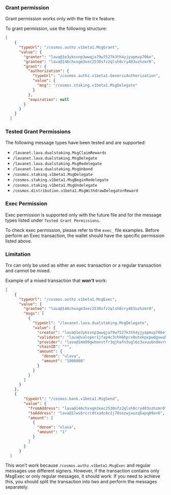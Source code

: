 ### Grant permission 

Grant permission works only with the file trx feature.

To grant permission, use the following structure:

```json
[
    {
      "typeUrl": "/cosmos.authz.v1beta1.MsgGrant",
      "value": {
        "granter": "lava@1e3yksvnp3wwqja79w7527k3th4yjyapmvp706e",
        "grantee": "lava@146chxxgm3xec2530sfz2qlsh0cry483uzhzmr0",
        "grant": {
          "authorization": {
            "typeUrl": "/cosmos.authz.v1beta1.GenericAuthorization",
            "value": {
              "msg": "/cosmos.staking.v1beta1.MsgDelegate"
            }
          },
          "expiration": null
        }
      }
    }
  ]
```
### Tested Grant Permissions
The following message types have been tested and are supported:

- `/lavanet.lava.dualstaking.MsgClaimRewards` 
- `/lavanet.lava.dualstaking.MsgDelegate` 
- `/lavanet.lava.dualstaking.MsgRedelegate` 
- `/lavanet.lava.dualstaking.MsgUnbond` 
- `/cosmos.staking.v1beta1.MsgDelegate` 
- `/cosmos.staking.v1beta1.MsgBeginRedelegate` 
- `/cosmos.staking.v1beta1.MsgUndelegate` 
- `/cosmos.distribution.v1beta1.MsgWithdrawDelegatorReward` 

### Exec Permission  

Exec permission is supported only with the future file and for the message types listed under `Tested Grant Permissions`.

To check exec permission, please refer to the `exec_` file examples. Before perform an Exec transaction, the wallet should have the specific permission listed above.

### Limitation 

Trx can only be used as either an exec transaction or a regular transaction and cannot be mixed.

Example of a mixed transaction that ***won't*** work:

```json 
[
    {
      "typeUrl": "/cosmos.authz.v1beta1.MsgExec",
      "value": {
        "grantee": "lava@146chxxgm3xec2530sfz2qlsh0cry483uzhzmr0",
        "msgs": [
          {
            "typeUrl": "/lavanet.lava.dualstaking.MsgDelegate",
            "value": {
              "creator": "lava@1e3yksvnp3wwqja79w7527k3th4yjyapmvp706e",
              "validator": "lava@valoper1jfap4c3chh6hprx0utekpxpwdgxwaheacgtvu5",
              "provider": "lava@1mm99gwhexvtfr3qjhafn3ugl6z3xxuu6ndmvrn",
              "chainID": "*",
              "amount": {
                "denom": "ulava",
                "amount": "1000000"
              }
            }
          }
        ]
      }
    },
    {
        "typeUrl": "/cosmos.bank.v1beta1.MsgSend",
        "value": {
          "fromAddress": "lava@146chxxgm3xec2530sfz2qlsh0cry483uzhzmr0",
          "toAddress": "lava@1lws6rcrcdtxadc6c2j70sezwjwuzq6apq89ex6",
          "amount": [
            {
              "denom": "ulava",
              "amount": "1"
            }
          ]
        }
      }
  ]
```

This won't work because `/cosmos.authz.v1beta1.MsgExec` and regular messages use different signers. However, if the transaction contains only MsgExec or only regular messages, it should work. If you need to achieve this, you should split the transaction into two and perform the messages separately.